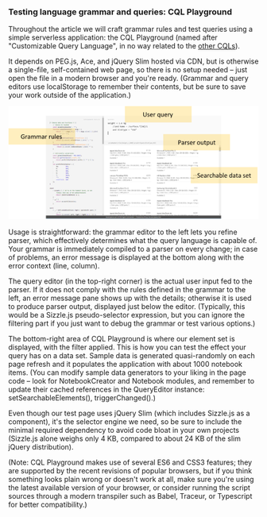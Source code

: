 ### Testing language grammar and queries: CQL Playground

Throughout the article we will craft grammar rules and test queries using a simple serverless application: the CQL Playground (named after "Customizable Query Language", in no way related to the [other CQLs](https://en.wikipedia.org/wiki/CQL)).

It depends on PEG.js, Ace, and jQuery Slim hosted via CDN, but is otherwise a single-file, self-contained web page, so there is no setup needed – just open the file in a modern browser and you're ready. (Grammar and query editors use localStorage to remember their contents, but be sure to save your work outside of the application.)

![alt text](cql-playground-guide.png "Logo Title Text 1")

Usage is straightforward: the grammar editor to the left lets you refine parser, which effectively determines what the query language is capable of. Your grammar is immediately compiled to a parser on every change; in case of problems, an error message is displayed at the bottom along with the error context (line, column).

The query editor (in the top-right corner) is the actual user input fed to the parser. If it does not comply with the rules defined in the grammar to the left, an error message pane shows up with the details; otherwise it is used to produce parser output, displayed just below the editor. (Typically, this would be a Sizzle.js pseudo-selector expression, but you can ignore the filtering part if you just want to debug the grammar or test various options.)

The bottom-right area of CQL Playground is where our element set is displayed, with the filter applied. This is how you can test the effect your query has on a data set. Sample data is generated quasi-randomly on each page refresh and it populates the application with about 1000 notebook items. (You can modify sample data generators to your liking in the page code – look for NotebookCreator and Notebook modules, and remember to update their cached references in the QueryEditor instance: setSearchableElements(), triggerChanged().)

Even though our test page uses jQuery Slim (which includes Sizzle.js as a component), it's the selector engine we need, so be sure to include the minimal required dependency to avoid code bloat in your own projects (Sizzle.js alone weighs only 4 KB, compared to about 24 KB of the slim jQuery distribution).

(Note: CQL Playground makes use of several ES6 and CSS3 features; they are supported by the recent revisions of popular browsers, but if you think something looks plain wrong or doesn't work at all, make sure you're using the latest available version of your browser, or consider running the script sources through a modern transpiler such as Babel, Traceur, or Typescript for better compatibility.)
